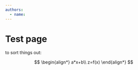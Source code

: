 ```yaml
---
authors:
  - name: 
---
```

# Test page
to sort things out:

$$
\begin{align*}
a*x+b\\
z=f(x)
\end{align*}
$$